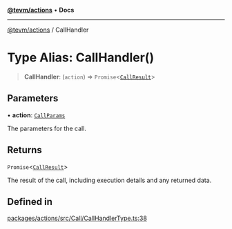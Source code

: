 [**@tevm/actions**](../README.md) • **Docs**

***

[@tevm/actions](../globals.md) / CallHandler

# Type Alias: CallHandler()

> **CallHandler**: (`action`) => `Promise`\<[`CallResult`](CallResult.md)\>

## Parameters

• **action**: [`CallParams`](CallParams.md)

The parameters for the call.

## Returns

`Promise`\<[`CallResult`](CallResult.md)\>

The result of the call, including execution details and any returned data.

## Defined in

[packages/actions/src/Call/CallHandlerType.ts:38](https://github.com/evmts/tevm-monorepo/blob/main/packages/actions/src/Call/CallHandlerType.ts#L38)
